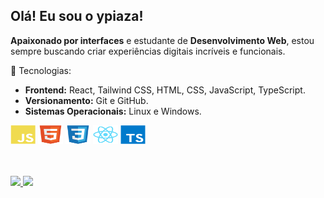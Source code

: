 ## Olá! Eu sou o ypiaza!

**Apaixonado por interfaces** e estudante de **Desenvolvimento Web**, estou sempre buscando criar experiências digitais incríveis e funcionais.

🚀 Tecnologias:
- **Frontend:** React, Tailwind CSS, HTML, CSS, JavaScript, TypeScript.
- **Versionamento:** Git e GitHub.
- **Sistemas Operacionais:** Linux e Windows.

<div>
  <img align="center" alt="Js" height="30" width="40" src="https://raw.githubusercontent.com/devicons/devicon/master/icons/javascript/javascript-plain.svg">
  <img align="center" alt="HTML" height="30" width="40" src="https://raw.githubusercontent.com/devicons/devicon/master/icons/html5/html5-original.svg">
  <img align="center" alt="CSS" height="30" width="40" src="https://raw.githubusercontent.com/devicons/devicon/master/icons/css3/css3-original.svg">
  <img align="center" alt="React" height="30" width="40" src="https://raw.githubusercontent.com/devicons/devicon/master/icons/react/react-original.svg">
  <img align="center" alt="Typescript" height="30" width="40" src="https://raw.githubusercontent.com/devicons/devicon/master/icons/typescript/typescript-original.svg">
</div><br><br><br>
 <div>
   <a href="https://github.com/ypiaza">
   <img height="180em" src="https://github-readme-stats.vercel.app/api/top-langs/?username=ypiaza&layout=compact&langs_count=6&theme=dark"/>
   <img height="180em" src="https://github-profile-summary-cards.vercel.app/api/cards/profile-details?username=ypiaza&theme=dark"/>
</div>



